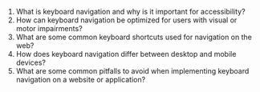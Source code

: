 

1. What is keyboard navigation and why is it important for accessibility?
2. How can keyboard navigation be optimized for users with visual or motor impairments?
3. What are some common keyboard shortcuts used for navigation on the web?
4. How does keyboard navigation differ between desktop and mobile devices?
5. What are some common pitfalls to avoid when implementing keyboard navigation on a website or application?